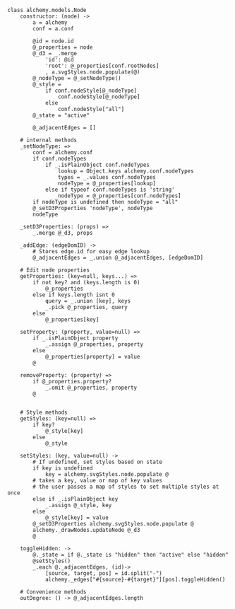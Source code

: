     class alchemy.models.Node
        constructor: (node) ->
            a = alchemy
            conf = a.conf
            
            @id = node.id
            @_properties = node
            @_d3 = _.merge
                'id': @id 
                'root': @_properties[conf.rootNodes]
                , a.svgStyles.node.populate(@)
            @_nodeType = @_setNodeType()
            @_style = 
                if conf.nodeStyle[@_nodeType]
                    conf.nodeStyle[@_nodeType]
                else
                    conf.nodeStyle["all"]
            @_state = "active"

            @_adjacentEdges = []

        # internal methods
        _setNodeType: =>
            conf = alchemy.conf
            if conf.nodeTypes
                if _.isPlainObject conf.nodeTypes
                    lookup = Object.keys alchemy.conf.nodeTypes
                    types = _.values conf.nodeTypes
                    nodeType = @_properties[lookup]
                else if typeof conf.nodeTypes is 'string'
                    nodeType = @_properties[conf.nodeTypes]
            if nodeType is undefined then nodeType = "all"
            @_setD3Properties 'nodeType', nodeType
            nodeType

        _setD3Properties: (props) =>
            _.merge @_d3, props

        _addEdge: (edgeDomID) ->
            # Stores edge.id for easy edge lookup
            @_adjacentEdges = _.union @_adjacentEdges, [edgeDomID]
        
        # Edit node properties
        getProperties: (key=null, keys...) =>
            if not key? and (keys.length is 0)
                @_properties
            else if keys.length isnt 0
                query = _.union [key], keys
                _.pick @_properties, query
            else
                @_properties[key]

        setProperty: (property, value=null) =>
            if _.isPlainObject property
                _.assign @_properties, property
            else
                @_properties[property] = value
            @
        
        removeProperty: (property) =>
            if @_properties.property?
                _.omit @_properties, property
            @
     
     
        # Style methods
        getStyles: (key=null) =>
            if key?
                @_style[key]
            else
                @_style

        setStyles: (key, value=null) ->
            # If undefined, set styles based on state
            if key is undefined
                key = alchemy.svgStyles.node.populate @
            # takes a key, value or map of key values
            # the user passes a map of styles to set multiple styles at once
            else if _.isPlainObject key
                _.assign @_style, key
            else
                @_style[key] = value
            @_setD3Properties alchemy.svgStyles.node.populate @
            alchemy._drawNodes.updateNode @_d3
            @

        toggleHidden: ->
            @._state = if @._state is "hidden" then "active" else "hidden"
            @setStyles()
            _.each @._adjacentEdges, (id)-> 
                [source, target, pos] = id.split("-")
                alchemy._edges["#{source}-#{target}"][pos].toggleHidden()

        # Convenience methods
        outDegree: () -> @_adjacentEdges.length